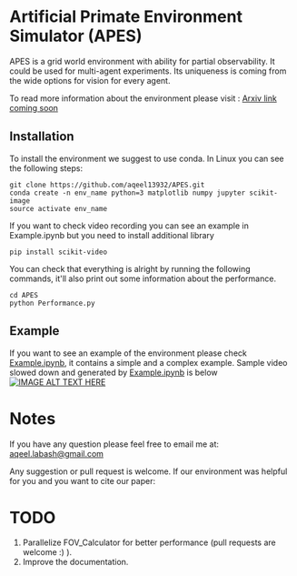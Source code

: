 # Artificial Primate Environment Simulator (APES)
APES is a grid world environment with ability for partial observability. It could be used for multi-agent experiments. Its uniqueness is coming from the wide options for vision for every agent.

To read more information about the environment please visit : [Arxiv link coming soon](https://arxiv.org/abs/1808.10692)
## Installation
To install the environment we suggest to use conda. In Linux you can see the following steps:
```
git clone https://github.com/aqeel13932/APES.git
conda create -n env_name python=3 matplotlib numpy jupyter scikit-image
source activate env_name
```
If you want to check video recording you can see an example in Example.ipynb but you need to install additional library
```
pip install scikit-video
```
You can check that everything is alright by running the following commands, it'll also print out some information about the performance.
```
cd APES
python Performance.py
```
## Example
If you want to see an example of the environment please check [Example.ipynb](https://github.com/aqeel13932/APES/blob/master/Example.ipynb), it contains a simple and a complex example.
Sample video slowed down and generated by [Example.ipynb](https://github.com/aqeel13932/APES/blob/master/Example.ipynb) is below
[![IMAGE ALT TEXT HERE](https://img.youtube.com/vi/RmvT_JBuuIQ/0.jpg)](https://youtu.be/RmvT_JBuuIQ)

Notes
=====
If you have any question please feel free to email me at: aqeel.labash@gmail.com

Any suggestion or pull request is welcome.
If our environment was helpful for you and you want to cite our paper:

TODO
====
1. Parallelize FOV_Calculator for better performance (pull requests are welcome :) ).
2. Improve the documentation.
